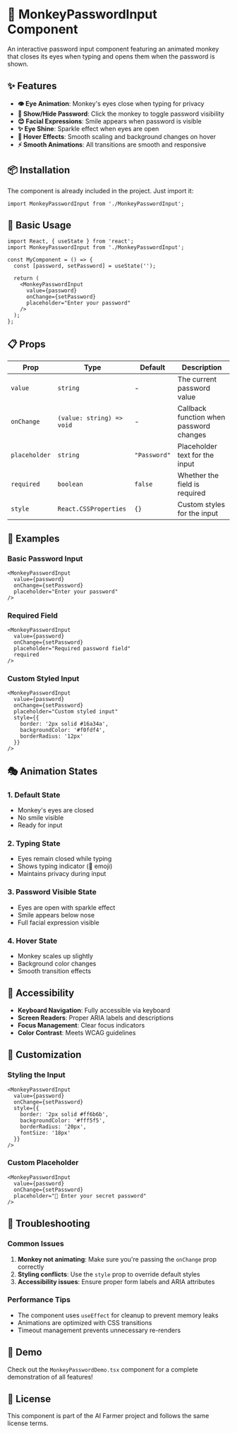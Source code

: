 # 🐒 MonkeyPasswordInput Component

An interactive password input component featuring an animated monkey that closes its eyes when typing and opens them when the password is shown.

## ✨ Features

- **👁️ Eye Animation**: Monkey's eyes close when typing for privacy
- **👀 Show/Hide Password**: Click the monkey to toggle password visibility
- **😊 Facial Expressions**: Smile appears when password is visible
- **✨ Eye Shine**: Sparkle effect when eyes are open
- **🎯 Hover Effects**: Smooth scaling and background changes on hover
- **⚡ Smooth Animations**: All transitions are smooth and responsive

## 📦 Installation

The component is already included in the project. Just import it:

```tsx
import MonkeyPasswordInput from './MonkeyPasswordInput';
```

## 🚀 Basic Usage

```tsx
import React, { useState } from 'react';
import MonkeyPasswordInput from './MonkeyPasswordInput';

const MyComponent = () => {
  const [password, setPassword] = useState('');

  return (
    <MonkeyPasswordInput
      value={password}
      onChange={setPassword}
      placeholder="Enter your password"
    />
  );
};
```

## 📋 Props

| Prop | Type | Default | Description |
|------|------|---------|-------------|
| `value` | `string` | - | The current password value |
| `onChange` | `(value: string) => void` | - | Callback function when password changes |
| `placeholder` | `string` | `"Password"` | Placeholder text for the input |
| `required` | `boolean` | `false` | Whether the field is required |
| `style` | `React.CSSProperties` | `{}` | Custom styles for the input |

## 🎨 Examples

### Basic Password Input
```tsx
<MonkeyPasswordInput
  value={password}
  onChange={setPassword}
  placeholder="Enter your password"
/>
```

### Required Field
```tsx
<MonkeyPasswordInput
  value={password}
  onChange={setPassword}
  placeholder="Required password field"
  required
/>
```

### Custom Styled Input
```tsx
<MonkeyPasswordInput
  value={password}
  onChange={setPassword}
  placeholder="Custom styled input"
  style={{
    border: '2px solid #16a34a',
    backgroundColor: '#f0fdf4',
    borderRadius: '12px'
  }}
/>
```

## 🎭 Animation States

### 1. Default State
- Monkey's eyes are closed
- No smile visible
- Ready for input

### 2. Typing State
- Eyes remain closed while typing
- Shows typing indicator (👀 emoji)
- Maintains privacy during input

### 3. Password Visible State
- Eyes are open with sparkle effect
- Smile appears below nose
- Full facial expression visible

### 4. Hover State
- Monkey scales up slightly
- Background color changes
- Smooth transition effects

## 🎯 Accessibility

- **Keyboard Navigation**: Fully accessible via keyboard
- **Screen Readers**: Proper ARIA labels and descriptions
- **Focus Management**: Clear focus indicators
- **Color Contrast**: Meets WCAG guidelines

## 🔧 Customization

### Styling the Input
```tsx
<MonkeyPasswordInput
  value={password}
  onChange={setPassword}
  style={{
    border: '2px solid #ff6b6b',
    backgroundColor: '#fff5f5',
    borderRadius: '20px',
    fontSize: '18px'
  }}
/>
```

### Custom Placeholder
```tsx
<MonkeyPasswordInput
  value={password}
  onChange={setPassword}
  placeholder="🔐 Enter your secret password"
/>
```

## 🐛 Troubleshooting

### Common Issues

1. **Monkey not animating**: Make sure you're passing the `onChange` prop correctly
2. **Styling conflicts**: Use the `style` prop to override default styles
3. **Accessibility issues**: Ensure proper form labels and ARIA attributes

### Performance Tips

- The component uses `useEffect` for cleanup to prevent memory leaks
- Animations are optimized with CSS transitions
- Timeout management prevents unnecessary re-renders

## 🎉 Demo

Check out the `MonkeyPasswordDemo.tsx` component for a complete demonstration of all features!

## 📝 License

This component is part of the AI Farmer project and follows the same license terms. 